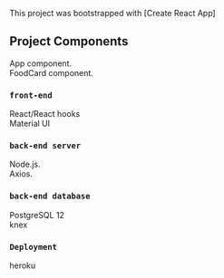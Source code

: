 This project was bootstrapped with [Create React App]

## Project Components

App component.<br />
FoodCard component.<br />



### `front-end`

React/React hooks<br />
Material UI

### `back-end server`

Node.js.<br />
Axios.

### `back-end database`

PostgreSQL 12 <br />
knex 

### `Deployment`

heroku
